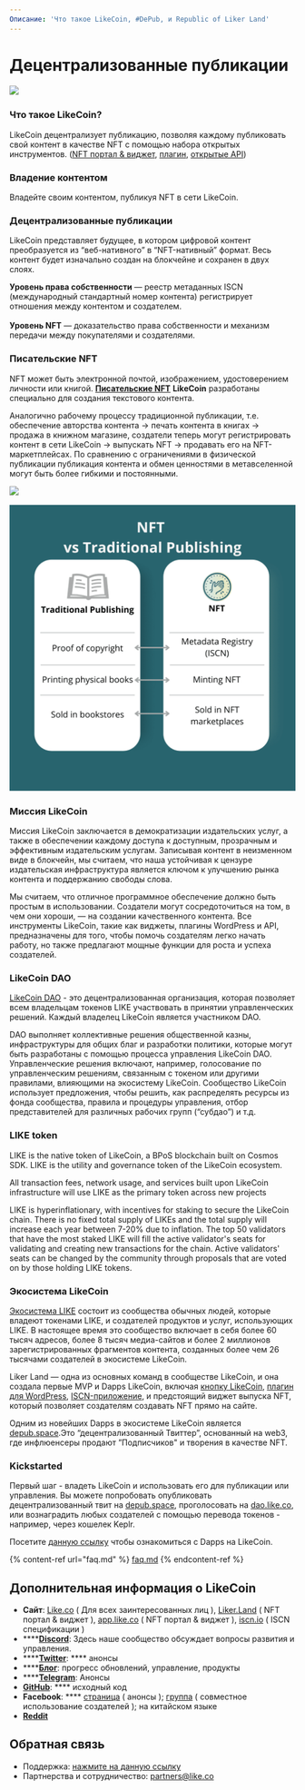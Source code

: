 ```yaml
---
Описание: 'Что такое LikeCoin, #DePub, и Republic of Liker Land'
---
```


# Децентрализованные публикации

![](<.gitbook/assets/LCF001-key visual v4.1-1.png>)

### Что такое LikeCoin?

LikeCoin децентрализует публикацию, позволяя каждому публиковать свой контент в качестве NFT с помощью набора открытых инструментов. ([NFT портал & виджет](https://app.like.co/), [плагин](https://wordpress.org/plugins/likecoin/), [открытые API](https://api.like.co/))

### Владение контентом

Владейте своим контентом, публикуя NFT в сети LikeCoin.

### Децентрализованные публикации

LikeCoin представляет будущее, в котором цифровой контент преобразуется из “веб-нативного” в “NFT-нативный” формат. Весь контент будет изначально создан на блокчейне и сохранен в двух слоях.

**Уровень права собственности** — реестр метаданных ISCN (международный стандартный номер контента) регистрирует отношения между контентом и создателем.\
\
**Уровень NFT** — доказательство права собственности и механизм передачи между покупателями и создателями.

### Писательские NFT

NFT может быть электронной почтой, изображением, удостоверением личности или книгой.  [**Писательские NFT**](general-guides/writing-nft/) **LikeCoin** разработаны специально для создания текстового контента.

Аналогично рабочему процессу традиционной публикации, т.е. обеспечение авторства контента -> печать контента в книгах -> продажа в книжном магазине, создатели теперь могут регистрировать контент в сети LikeCoin -> выпускать NFT -> продавать его на NFT-маркетплейсах. По сравнению с ограничениями в физической публикации публикация контента и обмен ценностями в метавселенной могут быть более гибкими и постоянными.

![](.gitbook/assets/likecoin\_ad115\_writingnft\_b-01.jpeg)

![](<.gitbook/assets/image (93).png>)

### **Миссия LikeCoin**

Миссия LikeCoin заключается в демократизации издательских услуг, а также в обеспечении каждому доступа к доступным, прозрачным и эффективным издательским услугам. Записывая контент в неизменном виде в блокчейн, мы считаем, что наша устойчивая к цензуре издательская инфраструктура является ключом к улучшению рынка контента и поддержанию свободы слова.

Мы считаем, что отличное программное обеспечение должно быть простым в использовании. Создатели могут сосредоточиться на том, в чем они хороши, — на создании качественного контента. Все инструменты LikeCoin, такие как виджеты, плагины WordPress и API, предназначены для того, чтобы помочь создателям легко начать работу, но также предлагают мощные функции для роста и успеха создателей.

### LikeCoin DAO

[LikeCoin DAO](https://dao.like.co/proposals) - это децентрализованная организация, которая позволяет всем владельцам токенов LIKE участвовать в принятии управленческих решений. Каждый владелец LikeCoin является участником DAO.&#x20;

DAO выполняет коллективные решения общественной казны, инфраструктуры для общих благ и разработки политики, которые могут быть разработаны с помощью процесса управления LikeCoin DAO. Управленческие решения включают, например, голосование по управленческим решениям, связанным с токеном или другими правилами, влияющими на экосистему LikeCoin. Сообщество LikeCoin использует предложения, чтобы решить, как распределять ресурсы из фонда сообщества, правила и процедуры управления, отбор представителей для различных рабочих групп (“субдао”) и т.д.

### LIKE token

LIKE is the native token of LikeCoin, a BPoS blockchain built on Cosmos SDK. LIKE is the utility and governance token of the LikeCoin ecosystem.

All transaction fees, network usage, and services built upon LikeCoin infrastructure will use LIKE as the primary token across new projects

LIKE is hyperinflationary, with incentives for staking to secure the LikeCoin chain. There is no fixed total supply of LIKEs and the total supply will increase each year between 7-20% due to inflation. The top 50 validators that have the most staked LIKE will fill the active validator's seats for validating and creating new transactions for the chain. Active validators' seats can be changed by the community through proposals that are voted on by those holding LIKE tokens.

### Экосистема LikeCoin

[Экосистема LIKE](https://likecoin.bigdipper.live/) состоит из сообщества обычных людей, которые владеют токенами LIKE, и создателей продуктов и услуг, использующих LIKE. В настоящее время это сообщество включает в себя более 60 тысяч адресов, более 8 тысяч медиа-сайтов и более 2 миллионов зарегистрированных фрагментов контента, созданных более чем 26 тысячами создателей в экосистеме LikeCoin.

Liker Land — одна из основных команд в сообществе LikeCoin, и она создала первые MVP и Dapps LikeCoin, включая [кнопку LikeCoin](https://docs.like.co/developer/likecoin-button), [плагин для WordPress](https://wordpress.org/plugins/likecoin/), [ISCN-приложение](https://app.like.co/), и предстоящий виджет выпуска NFT, который позволяет создателям создавать NFT прямо на сайте.

Одним из новейших Dapps в экосистеме LikeCoin является [depub.space](https://depub.space/).Это “децентрализованный Твиттер”, основанный на web3, где инфлюенсеры продают ”Подписчиков" и творения в качестве NFT.&#x20;

### Kickstarted

Первый шаг - владеть LikeCoin и использовать его для публикации или управления. Вы можете попробовать опубликовать децентрализованный твит на [depub.space](https://depub.space), проголосовать на [dao.like.co](http://dao.like.co/), или вознаградить любых создателей с помощью перевода токенов - например, через кошелек Keplr.

Посетите [данную ссылку](https://about.like.co/apps) чтобы ознакомиться с Dapps на LikeCoin. &#x20;

{% content-ref url="faq.md" %}
[faq.md](faq.md)
{% endcontent-ref %}

## Дополнительная информация о LikeCoin

* **Сайт**: [Like.co](https://like.co) ( Для всех заинтересованных лиц ), [Liker.Land](https://liker.land) ( NFT портал & виджет ), [app.like.co](https://app.like.co/) ( NFT портал & виджет ), [iscn.io](https://iscn.io/) ( ISCN спецификации )
* ****[**Discord**](https://discord.gg/likecoin): Здесь наше сообщество обсуждает вопросы развития и управления.
* ****[**Twitter**](https://twitter.com/likecoin): **** анонсы
* ****[**Блог**](https://blog.like.co): прогресс обновлений, управление, продукты
* ****[**Telegram**](https://t.me/likecoin\_dao): Анонсы
* [**GitHub**](https://github.com/likecoin): **** исходный код
* **Facebook**: **** [страница](https://www.facebook.com/Liker.Land/) ( анонсы ); [группа](https://www.facebook.com/groups/likecoin) ( совместное использование создателей ); на китайском языке
* [**Reddit**](https://www.reddit.com/r/LikeCoin/)

## Обратная связь

* Поддержка: [нажмите на данную ссылку](https://go.crisp.chat/chat/embed/?website\_id=5c009125-5863-4059-ba65-43f177ca33f7)
* Партнерства и сотрудничество: partners@like.co
